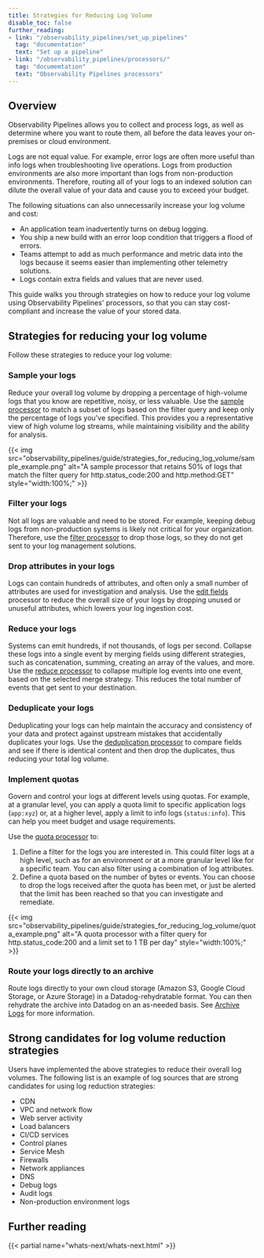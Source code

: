 ```yaml
---
title: Strategies for Reducing Log Volume
disable_toc: false
further_reading:
- link: "/observability_pipelines/set_up_pipelines"
  tag: "documentation"
  text: "Set up a pipeline"
- link: "/observability_pipelines/processors/"
  tag: "documemtation"
  text: "Observability Pipelines processors"
---
```


## Overview

Observability Pipelines allows you to collect and process logs, as well as determine where you want to route them, all before the data leaves your on-premises or cloud environment.

Logs are not equal value. For example, error logs are often more useful than info logs when troubleshooting live operations. Logs from production environments are also more important than logs from non-production environments. Therefore, routing all of your logs to an indexed solution can dilute the overall value of your data and cause you to exceed your budget.

The following situations can also unnecessarily increase your log volume and cost:

- An application team inadvertently turns on debug logging.
- You ship a new build with an error loop condition that triggers a flood of errors.
- Teams attempt to add as much performance and metric data into the logs because it seems easier than implementing other telemetry solutions.
- Logs contain extra fields and values that are never used.

This guide walks you through strategies on how to reduce your log volume using Observability Pipelines' processors, so that you can stay cost-compliant and increase the value of your stored data.

## Strategies for reducing your log volume

Follow these strategies to reduce your log volume:

### Sample your logs

Reduce your overall log volume by dropping a percentage of high-volume logs that you know are repetitive, noisy, or less valuable. Use the [sample processor][1] to match a subset of logs based on the filter query and keep only the percentage of logs you've specified. This provides you a representative view of high volume log streams, while maintaining visibility and the ability for analysis.

{{< img src="observability_pipelines/guide/strategies_for_reducing_log_volume/sample_example.png" alt="A sample processor that retains 50% of logs that match the filter query for http.status_code:200 and http.method:GET" style="width:100%;" >}}

### Filter your logs

Not all logs are valuable and need to be stored. For example, keeping debug logs from non-production systems is likely not critical for your organization. Therefore, use the [filter processor][2] to drop those logs, so they do not get sent to your log management solutions.

### Drop attributes in your logs

Logs can contain hundreds of attributes, and often only a small number of attributes are used for investigation and analysis. Use the [edit fields][3] processor to reduce the overall size of your logs by dropping unused or unuseful attributes, which lowers your log ingestion cost.

### Reduce your logs

Systems can emit hundreds, if not thousands, of logs per second. Collapse these logs into a single event by merging fields using different strategies, such as concatenation, summing, creating an array of the values, and more. Use the [reduce processor][4] to collapse multiple log events into one event, based on the selected merge strategy. This reduces the total number of events that get sent to your destination.

### Deduplicate your logs

Deduplicating your logs can help maintain the accuracy and consistency of your data and protect against upstream mistakes that accidentally duplicates your logs. Use the [deduplication processor][5] to compare fields and see if there is identical content and then drop the duplicates, thus reducing your total log volume.

### Implement quotas

Govern and control your logs at different levels using quotas. For example, at a granular level, you can apply a quota limit to specific application logs (`app:xyz`) or, at a higher level, apply a limit to info logs (`status:info`). This can help you meet budget and usage requirements.

Use the [quota processor][6] to:
1. Define a filter for the logs you are interested in. This could filter logs at a high level, such as for an environment or at a more granular level like for a specific team. You can also filter using a combination of log attributes.
1. Define a quota based on the number of bytes or events. You can choose to drop the logs received after the quota has been met, or just be alerted that the limit has been reached so that you can investigate and remediate.

{{< img src="observability_pipelines/guide/strategies_for_reducing_log_volume/quota_example.png" alt="A quota processor with a filter query for http.status_code:200 and a limit set to 1 TB per day" style="width:100%;" >}}

### Route your logs directly to an archive

Route logs directly to your own cloud storage (Amazon S3, Google Cloud Storage, or Azure Storage) in a Datadog-rehydratable format. You can then rehydrate the archive into Datadog on an as-needed basis. See [Archive Logs][7] for more information.

## Strong candidates for log volume reduction strategies

Users have implemented the above strategies to reduce their overall log volumes. The following list is an example of log sources that are strong candidates for using log reduction strategies:

- CDN
- VPC and network flow
- Web server activity
- Load balancers
- CI/CD services
- Control planes
- Service Mesh
- Firewalls
- Network appliances
- DNS
- Debug logs
- Audit logs
- Non-production environment logs

## Further reading

{{< partial name="whats-next/whats-next.html" >}}

[1]: /observability_pipelines/processors/sample
[2]: /observability_pipelines/processors/filter
[3]: /observability_pipelines/processors/edit_fields
[4]: /observability_pipelines/processors/reduce
[5]: /observability_pipelines/processors/dedupe
[6]: /observability_pipelines/processors/quota
[7]:  /observability_pipelines/configuration/set_up_pipelines/archive_logs